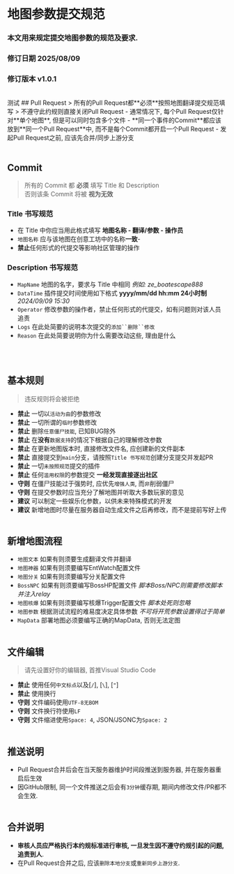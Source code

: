 # 地图参数提交规范  
### 本文用来规定提交地图参数的规范及要求.  
### 修订日期 2025/08/09 
### 修订版本 v1.0.1
</br>
测试
## Pull Request
> 所有的Pull Request都**必须**按照地图翻译提交规范填写
> 不遵守此约规则直接关闭Pull Request
- 通常情况下, 每个Pull Request仅针对**单个地图**, 但是可以同时包含多个文件
- **同一个事件的Commit**都应该放到**同一个Pull Request**中, 而不是每个Commit都开启一个Pull Request
- 发起Pull Request之前, 应该先合并/同步上游分支
</br></br>

## Commit

> 所有的 Commit 都 **必须** 填写 Title 和 Description
> </br>
> 否则该条 Commit 将被 **视为无效**

### Title 书写规范
- 在 Title 中你应当用此格式填写 **地图名称 - 翻译/参数 - 操作员**
- `地图名称` 应与该地图在创意工坊中的名称**一致**-
- **禁止**任何形式的代提交等影响社区管理的操作
### Description 书写规范
- `MapName` 地图的名字，要求与 Title 中相同  *例如: ze_boatescape888*
- `DataTime` 插件提交时间使用如下格式 **yyyy/mm/dd hh:mm 24小时制** *2024/09/09 15:30*
- `Operator` 修改参数的操作者，禁止任何形式的代提交，如有问题则对该人员追责
- `Logs` 在此处简要的说明本次提交的`添加``删除``修改`
- `Reason` 在此处简要说明你为什么需要改动这些, 理由是什么

</br></br>
  
## 基本规则
> 违反规则将会被拒绝
- **禁止** 一切以`活动为由`的参数修改
- **禁止** 一切所谓的`临时`参数修改
- **禁止** 删除`任意僵尸技能`, 已知BUG除外
- **禁止** 在**没有**`数据支持`的情况下根据自己的理解修改参数
- **禁止** 在更新地图版本时, 直接修改文件名, 应创建新的文件副本
- **禁止** 直接提交到`main`分支，请按照`Title 书写规范`创建分支提交并发起PR 
- **禁止** 一切`未按照规范`提交的插件
- **禁止** 任何`滥用权限`的参数提交 **一经发现直接逐出社区**
- **守则** 在僵尸技能过于强势时, 应优先`增强人类`, 而`非`削弱僵尸
- **守则** 在提交参数时应当充分了解地图并听取大多数玩家的意见 
- **建议** 可以制定一些娱乐化参数，以供未来特殊模式的开发
- **建议** 新增地图时尽量在服务器自动生成文件之后再修改，而不是提前写好上传
</br></br>

## 新增地图流程
- `地图文本` 如果有则须要生成翻译文件并翻译
- `地图神器` 如果有则须要编写EntWatch配置文件
- `地图分关` 如果有则须要编写分关配置文件
- `BossNPC` 如果有则须要编写BossHP配置文件 *脚本Boss/NPC则需要修改脚本并注入relay*
- `地图核爆` 如果有则须要编写核爆Trigger配置文件 *脚本处死则忽略*
- `地图参数` 根据测试流程的难易度决定具体参数 *不可将开荒参数设置得过于简单*
- `MapData` 部署地图必须要编写正确的MapData, 否则无法定图
</br></br>
  

## 文件编辑
> 请先设置好你的编辑器, 首推Visual Studio Code
- **禁止** 使用任何`中文标点`以及[`/`], [`\`], [`"`]
- **禁止** 使用换行
- **守则** 文件编码使用`UTF-8无BOM`
- **守则** 文件换行符使用`LF`
- **守则** 文件缩进使用`Space: 4`, JSON/JSONC为`Space: 2`
</br></br>
  
## 推送说明
- Pull Request合并后会在当天服务器维护时间段推送到服务器, 并在服务器重启后生效
- 因GitHub限制, 同一个文件推送之后会有`3分钟`缓存期, 期间内修改文件/PR都不会生效.
</br></br>
  
## 合并说明
- **审核人员应严格执行本约规标准进行审核, 一旦发生因不遵守约规引起的问题, 追责到人**.
- 在Pull Request合并之后, 应该`删除本地分支`或`重新同步上游分支`.
